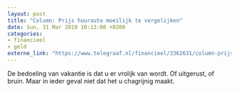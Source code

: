 ```yaml
---
layout: post
title: "Column: Prijs huurauto moeilijk te vergelijken"
date: Sun, 31 Mar 2019 10:13:00 +0200
categories: 
- financieel 
- geld 
externe_link: "https://www.telegraaf.nl/financieel/3362631/column-prijs-huurauto-moeilijk-te-vergelijken"
---
```


<p class="intro">De bedoeling van vakantie is dat u er vrolijk van wordt. Of uitgerust, of bruin. Maar in ieder geval niet dat het u chagrijnig maakt.</p>
